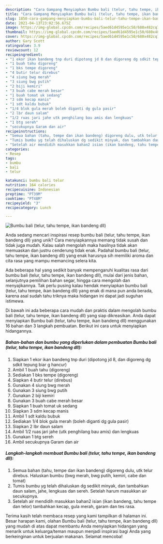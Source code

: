 ```yaml
---
description: "Cara Gampang Menyiapkan Bumbu bali (telur, tahu tempe, ikan bandeng dll) Anti Gagal"
title: "Cara Gampang Menyiapkan Bumbu bali (telur, tahu tempe, ikan bandeng dll) Anti Gagal"
slug: 1850-cara-gampang-menyiapkan-bumbu-bali-telur-tahu-tempe-ikan-bandeng-dll-anti-gagal
date: 2021-04-13T23:02:56.675Z
image: https://img-global.cpcdn.com/recipes/5aed61d4595e1c50/680x482cq70/bumbu-bali-telur-tahu-tempe-ikan-bandeng-dll-foto-resep-utama.jpg
thumbnail: https://img-global.cpcdn.com/recipes/5aed61d4595e1c50/680x482cq70/bumbu-bali-telur-tahu-tempe-ikan-bandeng-dll-foto-resep-utama.jpg
cover: https://img-global.cpcdn.com/recipes/5aed61d4595e1c50/680x482cq70/bumbu-bali-telur-tahu-tempe-ikan-bandeng-dll-foto-resep-utama.jpg
author: Gary Scott
ratingvalue: 3.9
reviewcount: 12
recipeingredient:
- "1 ekor ikan bandeng tnp duri dipotong jd 8 dan digoreng dg sdkit tepung biar g hancur"
- "1 buah tahu digoreng"
- "1 bks tempe digoreng"
- "4 butir telur direbus"
- "4 siung bwg merah"
- "3 siung bwg putih"
- "2 biji kemiri"
- "3 buah cabe merah besar"
- "1 buah tomat uk sedang"
- "3 sdm kecap manis"
- "1 sdt kaldu bubuk"
- "1/4 blok gula merah boleh diganti dg gula pasir"
- "2 lbr daun salam"
- "1/2 ruas jari jahe utk penghilang bau amis dan lengkuas"
- "1 btg sereh"
- "secukupnya Garam dan air"
recipeinstructions:
- "Semua bahan (tahu, tempe dan ikan bandeng) digoreng dulu, utk telur direbus. Haluskan bumbu (bwg merah, bwg putih, kemiri, cabe dan tomat)"
- "Tumis bumbu yg telah dihaluskan dg sedikit minyak, dan tambahkan daun salam, jahe, lengkuas dan sereh. Setelah harum masukkan air secukupnya."
- "Setelah air mendidih masukkan bahan2 isian (ikan bandeng, tahu tempe dan telor) tambahkan kecap, gula merah, garam dan tes rasa."
categories:
- Resep
tags:
- bumbu
- bali
- telur

katakunci: bumbu bali telur 
nutrition: 164 calories
recipecuisine: Indonesian
preptime: "PT39M"
cooktime: "PT48M"
recipeyield: "3"
recipecategory: Lunch

---
```



![Bumbu bali (telur, tahu tempe, ikan bandeng dll)](https://img-global.cpcdn.com/recipes/5aed61d4595e1c50/680x482cq70/bumbu-bali-telur-tahu-tempe-ikan-bandeng-dll-foto-resep-utama.jpg)

Anda sedang mencari inspirasi resep bumbu bali (telur, tahu tempe, ikan bandeng dll) yang unik? Cara menyiapkannya memang tidak susah dan tidak juga mudah. Kalau salah mengolah maka hasilnya tidak akan memuaskan dan justru cenderung tidak enak. Padahal bumbu bali (telur, tahu tempe, ikan bandeng dll) yang enak harusnya sih memiliki aroma dan cita rasa yang mampu memancing selera kita.

Ada beberapa hal yang sedikit banyak mempengaruhi kualitas rasa dari bumbu bali (telur, tahu tempe, ikan bandeng dll), mulai dari jenis bahan, selanjutnya pemilihan bahan segar, hingga cara mengolah dan menyajikannya. Tak perlu pusing kalau hendak menyiapkan bumbu bali (telur, tahu tempe, ikan bandeng dll) yang enak di mana pun anda berada, karena asal sudah tahu triknya maka hidangan ini dapat jadi suguhan istimewa.




Di bawah ini ada beberapa cara mudah dan praktis dalam mengolah bumbu bali (telur, tahu tempe, ikan bandeng dll) yang siap dikreasikan. Anda dapat menyiapkan Bumbu bali (telur, tahu tempe, ikan bandeng dll) menggunakan 16 bahan dan 3 langkah pembuatan. Berikut ini cara untuk menyiapkan hidangannya.

<!--inarticleads1-->

##### Bahan-bahan dan bumbu yang diperlukan dalam pembuatan Bumbu bali (telur, tahu tempe, ikan bandeng dll):

1. Siapkan 1 ekor ikan bandeng tnp duri (dipotong jd 8, dan digoreng dg sdkit tepung biar g hancur)
1. Ambil 1 buah tahu (digoreng)
1. Sediakan 1 bks tempe (digoreng)
1. Siapkan 4 butir telur (direbus)
1. Gunakan 4 siung bwg merah
1. Gunakan 3 siung bwg putih
1. Gunakan 2 biji kemiri
1. Gunakan 3 buah cabe merah besar
1. Siapkan 1 buah tomat uk sedang
1. Siapkan 3 sdm kecap manis
1. Ambil 1 sdt kaldu bubuk
1. Sediakan 1/4 blok gula merah (boleh diganti dg gula pasir)
1. Siapkan 2 lbr daun salam
1. Ambil 1/2 ruas jari jahe (utk penghilang bau amis) dan lengkuas
1. Gunakan 1 btg sereh
1. Ambil secukupnya Garam dan air




<!--inarticleads2-->

##### Langkah-langkah membuat Bumbu bali (telur, tahu tempe, ikan bandeng dll):

1. Semua bahan (tahu, tempe dan ikan bandeng) digoreng dulu, utk telur direbus. Haluskan bumbu (bwg merah, bwg putih, kemiri, cabe dan tomat)
1. Tumis bumbu yg telah dihaluskan dg sedikit minyak, dan tambahkan daun salam, jahe, lengkuas dan sereh. Setelah harum masukkan air secukupnya.
1. Setelah air mendidih masukkan bahan2 isian (ikan bandeng, tahu tempe dan telor) tambahkan kecap, gula merah, garam dan tes rasa.




Terima kasih telah membaca resep yang kami tampilkan di halaman ini. Besar harapan kami, olahan Bumbu bali (telur, tahu tempe, ikan bandeng dll) yang mudah di atas dapat membantu Anda menyiapkan hidangan yang menarik untuk keluarga/teman maupun menjadi inspirasi bagi Anda yang berkeinginan untuk berjualan makanan. Selamat mencoba!
